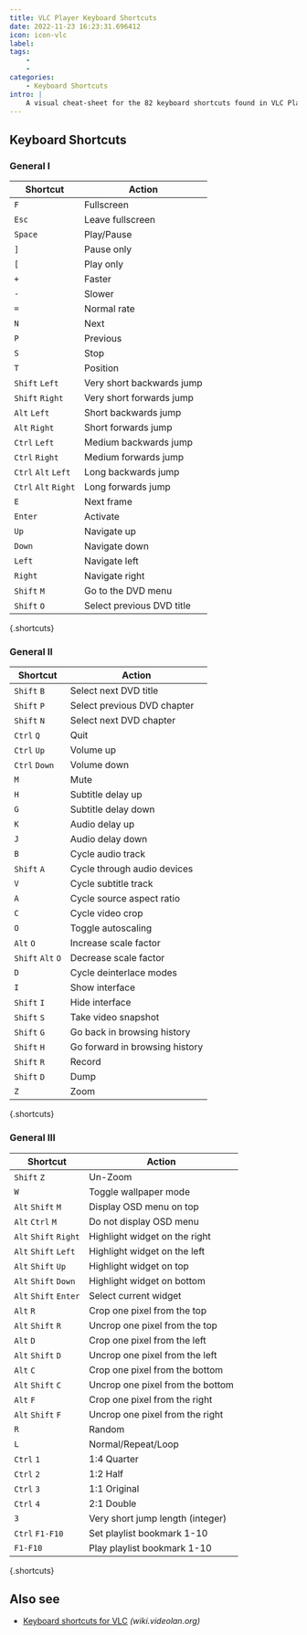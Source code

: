 ```yaml
---
title: VLC Player Keyboard Shortcuts
date: 2022-11-23 16:23:31.696412
icon: icon-vlc
label: 
tags: 
    - 
    - 
categories:
    - Keyboard Shortcuts
intro: |
    A visual cheat-sheet for the 82 keyboard shortcuts found in VLC Player
---
```




Keyboard Shortcuts
------------------



### General I

Shortcut | Action
---|---
`F`  | Fullscreen
`Esc`  | Leave fullscreen
`Space`  | Play/Pause
`]`  | Pause only
`[`  | Play only
`+`  | Faster
`-`  | Slower
`=`  | Normal rate
`N`  | Next
`P`  | Previous
`S`  | Stop
`T`  | Position
`Shift` `Left`  | Very short backwards jump
`Shift` `Right`  | Very short forwards jump
`Alt` `Left`  | Short backwards jump
`Alt` `Right`  | Short forwards jump
`Ctrl` `Left`  | Medium backwards jump
`Ctrl` `Right`  | Medium forwards jump
`Ctrl` `Alt` `Left`  | Long backwards jump
`Ctrl` `Alt` `Right`  | Long forwards jump
`E`  | Next frame
`Enter`  | Activate
`Up`  | Navigate up
`Down`  | Navigate down
`Left`  | Navigate left
`Right`  | Navigate right
`Shift` `M`  | Go to the DVD menu
`Shift` `O`  | Select previous DVD title
{.shortcuts}




### General II

Shortcut | Action
---|---
`Shift` `B`  | Select next DVD title
`Shift` `P`  | Select previous DVD chapter
`Shift` `N`  | Select next DVD chapter
`Ctrl` `Q`  | Quit
`Ctrl` `Up`  | Volume up
`Ctrl` `Down`  | Volume down
`M`  | Mute
`H`  | Subtitle delay up
`G`  | Subtitle delay down
`K`  | Audio delay up
`J`  | Audio delay down
`B`  | Cycle audio track
`Shift` `A`  | Cycle through audio devices
`V`  | Cycle subtitle track
`A`  | Cycle source aspect ratio
`C`  | Cycle video crop
`O`  | Toggle autoscaling
`Alt` `O`  | Increase scale factor
`Shift` `Alt` `O`  | Decrease scale factor
`D`  | Cycle deinterlace modes
`I`  | Show interface
`Shift` `I`  | Hide interface
`Shift` `S`  | Take video snapshot
`Shift` `G`  | Go back in browsing history
`Shift` `H`  | Go forward in browsing history
`Shift` `R`  | Record
`Shift` `D`  | Dump
`Z`  | Zoom
{.shortcuts}





### General III

Shortcut | Action
---|---
`Shift` `Z`  | Un-Zoom
`W`  | Toggle wallpaper mode
`Alt` `Shift` `M`  | Display OSD menu on top
`Alt` `Ctrl` `M`  | Do not display OSD menu
`Alt` `Shift` `Right`  | Highlight widget on the right
`Alt` `Shift` `Left`  | Highlight widget on the left
`Alt` `Shift` `Up`  | Highlight widget on top
`Alt` `Shift` `Down`  | Highlight widget on bottom
`Alt` `Shift` `Enter`  | Select current widget
`Alt` `R`  | Crop one pixel from the top
`Alt` `Shift` `R`  | Uncrop one pixel from the top
`Alt` `D`  | Crop one pixel from the left
`Alt` `Shift` `D`  | Uncrop one pixel from the left
`Alt` `C`  | Crop one pixel from the bottom
`Alt` `Shift` `C`  | Uncrop one pixel from the bottom
`Alt` `F`  | Crop one pixel from the right
`Alt` `Shift` `F`  | Uncrop one pixel from the right
`R`  | Random
`L`  | Normal/Repeat/Loop
`Ctrl` `1`  | 1:4 Quarter
`Ctrl` `2`  | 1:2 Half
`Ctrl` `3`  | 1:1 Original
`Ctrl` `4`  | 2:1 Double
`3`  | Very short jump length (integer)
`Ctrl` `F1-F10`  | Set playlist bookmark 1-10
`F1-F10`  | Play playlist bookmark 1-10
{.shortcuts}



Also see
--------
- [Keyboard shortcuts for VLC](https://wiki.videolan.org/hotkeys_table/) _(wiki.videolan.org)_
